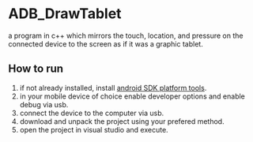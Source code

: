 # ADB_DrawTablet
a program in c++ which mirrors the touch, location, and pressure on the connected device to the screen as if it was a graphic tablet.
## How to run
1. if not already installed, install [android SDK platform tools].
2. in your mobile device of choice enable developer options and enable debug via usb.
3. connect the device to the computer via usb.
4. download and unpack the project using your prefered method.
5. open the project in visual studio and execute.

[android SDK platform tools]: https://developer.android.com/studio/releases/platform-tools
